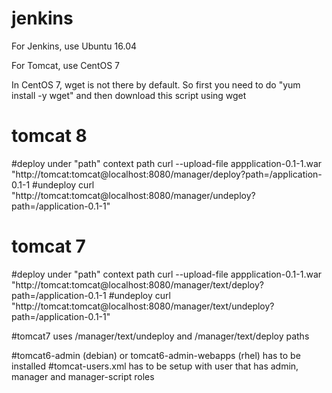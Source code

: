 # jenkins
For Jenkins, use Ubuntu 16.04

For Tomcat, use CentOS 7

In CentOS 7, wget is not there by default. So first you need to do "yum install -y wget" and then download this script using wget

# tomcat 8
#deploy under "path" context path
curl --upload-file appplication-0.1-1.war "http://tomcat:tomcat@localhost:8080/manager/deploy?path=/application-0.1-1
#undeploy
curl "http://tomcat:tomcat@localhost:8080/manager/undeploy?path=/application-0.1-1"

# tomcat 7
#deploy under "path" context path
curl --upload-file appplication-0.1-1.war "http://tomcat:tomcat@localhost:8080/manager/text/deploy?path=/application-0.1-1
#undeploy
curl "http://tomcat:tomcat@localhost:8080/manager/text/undeploy?path=/application-0.1-1"

#tomcat7 uses /manager/text/undeploy and /manager/text/deploy paths

#tomcat6-admin (debian) or tomcat6-admin-webapps (rhel) has to be installed 
#tomcat-users.xml has to be setup with user that has admin, manager and manager-script roles
